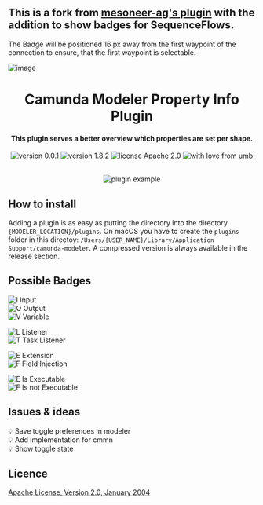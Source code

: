 ## This is a fork from <a href="https://github.com/mesoneer-ag/camunda-modeler-property-info-plugin"> mesoneer-ag's plugin</a> with the addition to show badges for SequenceFlows.

The Badge will be positioned 16 px away from the first waypoint of the connection to ensure, that the first waypoint is selectable. 

![image](https://github.com/moritzwiechers/camunda-modeler-property-info-plugin/assets/9558898/17984589-bec1-49f2-867d-3bcb94565aa7)


<h1 align="center">
  Camunda Modeler Property Info Plugin
</h1>

<h4 align="center">This plugin serves a better overview which properties are set per shape.</h4>

<p align="center">
    <img src="https://img.shields.io/badge/version-0.0.1-brightgreen.svg"
         alt="version 0.0.1">
  <a href="https://github.com/camunda/camunda-modeler"><img src="https://img.shields.io/badge/modeler-1.8.2-brightgreen.svg"
         alt="version 1.8.2"></a>
  <a href="http://www.apache.org/licenses/"><img src="https://img.shields.io/badge/license-Apache_2.0-blue.svg"
         alt="license Apache 2.0"></a>
  <a href="http://www.umb.ch"><img src="https://img.shields.io/badge/with_&#10084; from-UMB-yellow.svg?colorB=FED000"
         alt="with love from umb"></a>
</p>
<br>

<div align="center">
<img src="./plugin-example.png"
         alt="plugin example">
</div>

## How to install

Adding a plugin is as easy as putting the directory into the directory `{MODELER_LOCATION}/plugins`.
On macOS you have to create the `plugins` folder in this directoy: `/Users/{USER_NAME}/Library/Application Support/camunda-modeler`. A compressed version is always available in the release section.

## Possible Badges

![I](./docs/badges/I.png) Input<br/>
![O](./docs/badges/O.png) Output<br/>
![V](./docs/badges/V.png) Variable

![L](./docs/badges/L.png) Listener<br/>
![T](./docs/badges/T.png) Task Listener

![E](./docs/badges/E.png) Extension<br/>
![F](./docs/badges/F.png) Field Injection

![E](./docs/badges/Play.png) Is Executable<br/>
![F](./docs/badges/Pause.png) Is not Executable
## Issues & ideas

:bulb: Save toggle preferences in modeler<br/>
:bulb: Add implementation for cmmn<br/>
:bulb: Show toggle state<br/>


## Licence

[Apache License, Version 2.0, January 2004](http://www.apache.org/licenses/)
